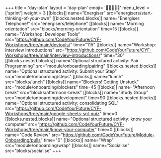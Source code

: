 +++
title = 'day-plan'
layout = 'day-plan'
emoji= '🧑🏾‍🤝‍🧑🏾'
menu_level = ['sprint']
weight = 3
[[blocks]]
name="Energiser"
src="energisers/start-thinking-of-your-own"
[[blocks.nested.blocks]]
name="Energiser: Telephone!"
src="energisers/telephone"
[[blocks]]
name="Morning orientation"
src="blocks/morning-orientation"
time=15
[[blocks]]
name="Workshop: Developer Tools"
src="https://github.com/CodeYourFuture/CYF-Workshops/tree/main/devtools/"
time="115"
[[blocks]]
name="Workshop: Interview Introductions"
src="https://github.com/CodeYourFuture/CYF-Workshops/tree/main/interview-introductions/"
time="30"
[[blocks.nested.blocks]]
name="Optional structured activity: Pair Programming"
src="module/onboarding/pairing"
[[blocks.nested.blocks]]
name="Optional structured activity: Submit your Step"
src="module/onboarding/steps"
[[blocks]]
name="lunch"
src="blocks/lunch"
[[blocks]]
name="Blockers! Getting Unstuck"
src="module/onboarding/blockers"
time=45
[[blocks]]
name="Afternoon break"
src="blocks/afternoon-break"
[[blocks]]
name="Study Group"
src="module/onboarding/development"
time=90
[[blocks.nested.blocks]]
name="Optional structured activity: consolidating SQL"
src="https://github.com/CodeYourFuture/CYF-Workshops/tree/main/google-sheets-sql-quiz"
time=0
[[blocks.nested.blocks]]
name="Optional structured activity: know your computer"
src="https://github.com/CodeYourFuture/CYF-Workshops/tree/main/know-your-computer"
time=0
[[blocks]]
name="Code Review"
src="https://github.com/CodeYourFuture/Module-Onboarding/pulls"
time="0"
[[blocks]]
name="Wrap"
src="module/onboarding/wrap"
[[blocks]]
name="Socialise"
src="blocks/socialise"
+++
